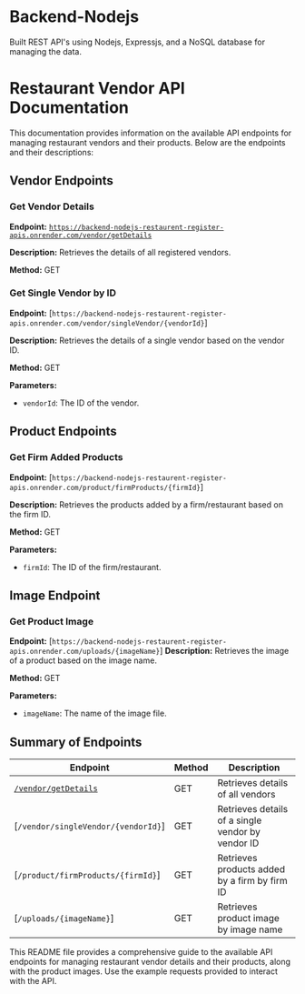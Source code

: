  # Backend-Nodejs
Built REST API's using Nodejs, Expressjs, and a NoSQL database for managing the data.

# Restaurant Vendor API Documentation

This documentation provides information on the available API endpoints for managing restaurant vendors and their products. Below are the endpoints and their descriptions:

## Vendor Endpoints

### Get Vendor Details
**Endpoint:** [`https://backend-nodejs-restaurent-register-apis.onrender.com/vendor/getDetails`](https://backend-nodejs-restaurent-register-apis.onrender.com/vendor/getDetails)

**Description:** Retrieves the details of all registered vendors.

**Method:** GET

 

### Get Single Vendor by ID
**Endpoint:** [`https://backend-nodejs-restaurent-register-apis.onrender.com/vendor/singleVendor/{vendorId}`] 

**Description:** Retrieves the details of a single vendor based on the vendor ID.

**Method:** GET

**Parameters:**
- `vendorId`: The ID of the vendor.

 

## Product Endpoints

### Get Firm Added Products
**Endpoint:** [`https://backend-nodejs-restaurent-register-apis.onrender.com/product/firmProducts/{firmId}`] 

**Description:** Retrieves the products added by a firm/restaurant based on the firm ID.

**Method:** GET

**Parameters:**
- `firmId`: The ID of the firm/restaurant.

 

## Image Endpoint

### Get Product Image
**Endpoint:** [`https://backend-nodejs-restaurent-register-apis.onrender.com/uploads/{imageName}`] 
**Description:** Retrieves the image of a product based on the image name.

**Method:** GET

**Parameters:**
- `imageName`: The name of the image file.

 
## Summary of Endpoints

| Endpoint                                                                 | Method | Description                                           |
|--------------------------------------------------------------------------|--------|-------------------------------------------------------|
| [`/vendor/getDetails`](https://backend-nodejs-restaurent-register-apis.onrender.com/vendor/getDetails)                     | GET    | Retrieves details of all vendors                      |
| [`/vendor/singleVendor/{vendorId}`]  | GET    | Retrieves details of a single vendor by vendor ID     |
| [`/product/firmProducts/{firmId}`]  | GET    | Retrieves products added by a firm by firm ID         |
| [`/uploads/{imageName}`]          | GET    | Retrieves product image by image name                 |

This README file provides a comprehensive guide to the available API endpoints for managing restaurant vendor details and their products, along with the product images. Use the example requests provided to interact with the API.
